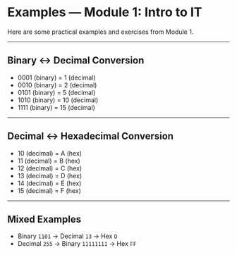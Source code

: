 # Examples — Module 1: Intro to IT

Here are some practical examples and exercises from Module 1.

---

## Binary ↔ Decimal Conversion

- 0001 (binary) = 1 (decimal)
- 0010 (binary) = 2 (decimal)
- 0101 (binary) = 5 (decimal)
- 1010 (binary) = 10 (decimal)
- 1111 (binary) = 15 (decimal)

---

## Decimal ↔ Hexadecimal Conversion

- 10 (decimal) = A (hex)
- 11 (decimal) = B (hex)
- 12 (decimal) = C (hex)
- 13 (decimal) = D (hex)
- 14 (decimal) = E (hex)
- 15 (decimal) = F (hex)

---

## Mixed Examples

- Binary `1101` → Decimal `13` → Hex `D`
- Decimal `255` → Binary `11111111` → Hex `FF`
